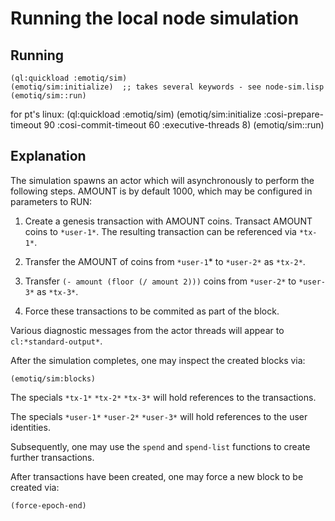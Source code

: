 # Running the local node simulation

## Running
    
    (ql:quickload :emotiq/sim)
    (emotiq/sim:initialize)  ;; takes several keywords - see node-sim.lisp
    (emotiq/sim::run)
    
for pt's linux:
    (ql:quickload :emotiq/sim)
    (emotiq/sim:initialize :cosi-prepare-timeout 90 :cosi-commit-timeout 60 :executive-threads 8)
    (emotiq/sim::run)
    
## Explanation    
    
The simulation spawns an actor which will asynchronously to perform
the following steps.  AMOUNT is by default 1000, which may be
configured in parameters to RUN:

  1.  Create a genesis transaction with AMOUNT coins.  Transact AMOUNT
      coins to `*user-1*`.  The resulting transaction can be referenced
      via `*tx-1*`.

  2.  Transfer the AMOUNT of coins from `*user-1`* to `*user-2*` as `*tx-2*`.

  3.  Transfer `(- amount (floor (/ amount 2)))` coins from `*user-2*` to
      `*user-3*` as `*tx-3*`.
  
  4.  Force these transactions to be commited as part of the block.
  
Various diagnostic messages from the actor threads will 
appear to `cl:*standard-output*`.

After the simulation completes, one may inspect the created blocks
via:

    (emotiq/sim:blocks)
    
The specials `*tx-1*` `*tx-2*` `*tx-3*` will hold references to the
transactions.

The specials `*user-1*` `*user-2*` `*user-3*` will hold references to the
user identities.

Subsequently, one may use the `spend` and `spend-list` functions to
create further transactions.  

After transactions have been created, one may force a new block to be
created via:

    (force-epoch-end)
    
    



